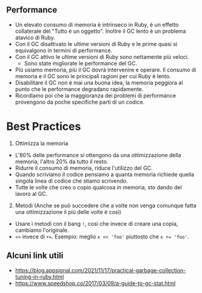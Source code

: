 ## Performance
* Un elevato consumo di memoria è intrinseco in Ruby, è un effetto collaterale del "Tutto è un oggetto". Inoltre il GC lento è un problema atavico di Ruby.
* Con il GC disattivato le ultime versioni di Ruby e le prime quasi si equivalgono in termini di performance. 
* Con il GC attivo le ultime versioni di Ruby sono nettamente più veloci.
  * Sono state migliorate le performance del GC.
* Più usiamo memoria, più il GC dovrà intervenire e operare. Il consumo di memoria e il GC sono le principali ragioni per cui Ruby è lento.
* Disabilitare il GC non è mai una buona idea, la memoria peggiora al punto che le performance degradano rapidamente.
* Ricordiamo poi che la maggioranza dei problemi di performance provengono da poche specifiche parti di un codice.

# Best Practices
1) Ottimizza la memoria 
* L'80% delle performance si ottengono da una ottimizzazione della memoria, l'altro 20% da tutto il resto. 
* Ridurre il consumo di memoria, riduce l'utilizzo del GC. 
* Quando scriviamo il codice pensiamo a quanta memoria richiede quella singola linea di codice che stiamo scrivendo.
* Tutte le volte che creo o copio qualcosa in memoria, sto dando del lavoro al GC.

2) Metodi (Anche se può succedere che a volte non venga comunque fatta una ottimizzazione il più delle volte è così)
* Usare i metodi con il bang `!`, così che invece di creare una copia, cambiamo l'originale.
* `<<` invece di `+=`. Esempio: meglio `x << 'foo'` piuttosto che `x += 'foo'`.

## Alcuni link utili
* https://blog.appsignal.com/2021/11/17/practical-garbage-collection-tuning-in-ruby.html
* https://www.speedshop.co/2017/03/09/a-guide-to-gc-stat.html